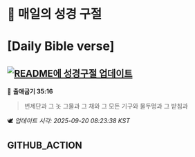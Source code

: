# 🙏 매일의 성경 구절
# [Daily Bible verse]
## [![README에 성경구절 업데이트](https://github.com/DONGSUKA/first_test/actions/workflows/update-readme-bible.yml/badge.svg)](https://github.com/DONGSUKA/first_test/actions/workflows/update-readme-bible.yml)
<!-- START_BIBLE_VERSE -->
📖 **출애굽기 35:16**
> 번제단과 그 놋 그물과 그 채와 그 모든 기구와 물두멍과 그 받침과

🕊️ _업데이트 시각: 2025-09-20 08:23:38 KST_
  <!-- END_BIBLE_VERSE -->
## GITHUB_ACTION
